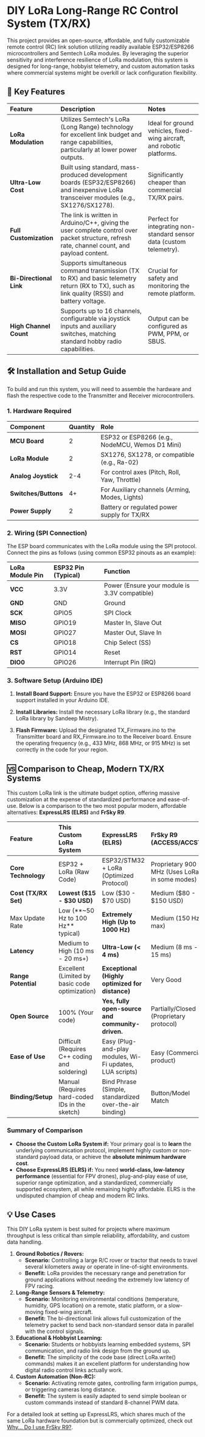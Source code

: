 # **DIY LoRa Long-Range RC Control System (TX/RX)**

This project provides an open-source, affordable, and fully customizable remote control (RC) link solution utilizing readily available ESP32/ESP8266 microcontrollers and Semtech LoRa modules. By leveraging the superior sensitivity and interference resilience of LoRa modulation, this system is designed for long-range, hobbyist telemetry, and custom automation tasks where commercial systems might be overkill or lack configuration flexibility.

## **🚀 Key Features**

| Feature | Description | Notes |
| :---- | :---- | :---- |
| **LoRa Modulation** | Utilizes Semtech's LoRa (Long Range) technology for excellent link budget and range capabilities, particularly at lower power outputs. | Ideal for ground vehicles, fixed-wing aircraft, and robotic platforms. |
| **Ultra-Low Cost** | Built using standard, mass-produced development boards (ESP32/ESP8266) and inexpensive LoRa transceiver modules (e.g., SX1276/SX1278). | Significantly cheaper than commercial TX/RX pairs. |
| **Full Customization** | The link is written in Arduino/C++, giving the user complete control over packet structure, refresh rate, channel count, and payload content. | Perfect for integrating non-standard sensor data (custom telemetry). |
| **Bi-Directional Link** | Supports simultaneous command transmission (TX to RX) and basic telemetry return (RX to TX), such as link quality (RSSI) and battery voltage. | Crucial for safety and monitoring the remote platform. |
| **High Channel Count** | Supports up to 16 channels, configurable via joystick inputs and auxiliary switches, matching standard hobby radio capabilities. | Output can be configured as PWM, PPM, or SBUS. |

## **🛠️ Installation and Setup Guide**

To build and run this system, you will need to assemble the hardware and flash the respective code to the Transmitter and Receiver microcontrollers.

### **1\. Hardware Required**

| Component | Quantity | Role |
| :---- | :---- | :---- |
| **MCU Board** | 2 | ESP32 or ESP8266 (e.g., NodeMCU, Wemos D1 Mini) |
| **LoRa Module** | 2 | SX1276, SX1278, or compatible (e.g., Ra-02) |
| **Analog Joystick** | 2-4 | For control axes (Pitch, Roll, Yaw, Throttle) |
| **Switches/Buttons** | 4+ | For Auxiliary channels (Arming, Modes, Lights) |
| **Power Supply** | 2 | Battery or regulated power supply for TX/RX |

### **2\. Wiring (SPI Connection)**

The ESP board communicates with the LoRa module using the SPI protocol. Connect the pins as follows (using common ESP32 pinouts as an example):

| LoRa Module Pin | ESP32 Pin (Typical) | Function |
| :---- | :---- | :---- |
| **VCC** | 3.3V | Power (Ensure your module is 3.3V compatible) |
| **GND** | GND | Ground |
| **SCK** | GPIO5 | SPI Clock |
| **MISO** | GPIO19 | Master In, Slave Out |
| **MOSI** | GPIO27 | Master Out, Slave In |
| **CS** | GPIO18 | Chip Select (SS) |
| **RST** | GPIO14 | Reset |
| **DIO0** | GPIO26 | Interrupt Pin (IRQ) |

### **3\. Software Setup (Arduino IDE)**

1. **Install Board Support:** Ensure you have the ESP32 or ESP8266 board support installed in your Arduino IDE.  
2. **Install Libraries:** Install the necessary LoRa library (e.g., the standard LoRa library by Sandeep Mistry).  
  
3. **Flash Firmware:** Upload the designated TX\_Firmware.ino to the Transmitter board and RX\_Firmware.ino to the Receiver board. Ensure the operating frequency (e.g., 433 MHz, 868 MHz, or 915 MHz) is set correctly in the code for your region.

## **🆚 Comparison to Cheap, Modern TX/RX Systems**

This custom LoRa link is the ultimate budget option, offering massive customization at the expense of standardized performance and ease-of-use. Below is a comparison to the two most popular modern, affordable alternatives: **ExpressLRS (ELRS)** and **FrSky R9**.

| Feature | This Custom LoRa System | ExpressLRS (ELRS) | FrSky R9 (ACCESS/ACCST) |
| :---- | :---- | :---- | :---- |
| **Core Technology** | ESP32 \+ LoRa (Raw Code) | ESP32/STM32 \+ LoRa (Optimized Protocol) | Proprietary 900 MHz (Uses LoRa in some modes) |
| **Cost (TX/RX Set)** | **Lowest ($15 \- $30 USD)** | Low ($30 \- $70 USD) | Medium ($80 \- $150 USD) |
| Max Update Rate | Low (\*\*\~50 Hz to 100 Hz\*\* typical) | **Extremely High (Up to 1000 Hz)** | Medium (150 Hz max) |
| **Latency** | Medium to High (10 ms \- 20 ms+) | **Ultra-Low (\< 4 ms)** | Medium (8 ms \- 15 ms) |
| **Range Potential** | Excellent (Limited by basic code optimization) | **Exceptional (Highly optimized for distance)** | Very Good |
| **Open Source** | 100% (Your code) | **Yes, fully open-source and community-driven.** | Partially/Closed (Proprietary protocol) |
| **Ease of Use** | Difficult (Requires C++ coding and soldering) | Easy (Plug-and-play modules, Wi-Fi updates, LUA scripts) | Easy (Commercial product) |
| **Binding/Setup** | Manual (Requires hard-coded IDs in the sketch) | Bind Phrase (Simple, standardized over-the-air binding) | Button/Model Match |

### **Summary of Comparison**

* **Choose the Custom LoRa System if:** Your primary goal is to **learn** the underlying communication protocol, implement highly custom or non-standard payload data, or achieve the **absolute minimum hardware cost**.  
* **Choose ExpressLRS (ELRS) if:** You need **world-class, low-latency performance** (essential for FPV drones), plug-and-play ease of use, superior range optimization, and a standardized, commercially supported ecosystem, all while remaining highly affordable. ELRS is the undisputed champion of cheap and modern RC links.

## **💡 Use Cases**

This DIY LoRa system is best suited for projects where maximum throughput is less critical than simple reliability, affordability, and custom data handling.

1. **Ground Robotics / Rovers:**  
   * **Scenario:** Controlling a large R/C rover or tractor that needs to travel several kilometers away or operate in line-of-sight environments.  
   * **Benefit:** LoRa provides the necessary range and penetration for ground applications without needing the extremely low latency of FPV racing.  
2. **Long-Range Sensors & Telemetry:**  
   * **Scenario:** Monitoring environmental conditions (temperature, humidity, GPS location) on a remote, static platform, or a slow-moving fixed-wing aircraft.  
   * **Benefit:** The bi-directional link allows full customization of the telemetry packet to send back non-standard sensor data in parallel with the control signals.  
3. **Educational & Hobbyist Learning:**  
   * **Scenario:** Students or hobbyists learning embedded systems, SPI communication, and radio link design from the ground up.  
   * **Benefit:** The simplicity of the code base (direct LoRa.write() commands) makes it an excellent platform for understanding how digital radio control links actually work.  
4. **Custom Automation (Non-RC):**  
   * **Scenario:** Activating remote gates, controlling farm irrigation pumps, or triggering cameras long distance.  
   * **Benefit:** The system is easily adapted to send simple boolean or custom commands instead of standard 8-channel PWM data.

For a detailed look at setting up ExpressLRS, which shares much of the same LoRa hardware foundation but is commercially optimized, check out [Why... Do I use FrSky R9?](https://www.youtube.com/watch?v=1M8ZKyhaQjY).
